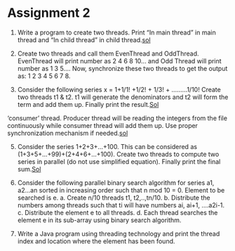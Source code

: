 # Assignment 2
1. Write a program to create two threads. Print “In main thread” in main thread and “In child thread” in child thread.[sol](./Sol1.java)

2. Create two threads and call them EvenThread and OddThread. EvenThread will print number as 2 4 6 8 10... and Odd Thread will print number as 1 3 5.... Now, synchronize these two threads to get the output as:
1 2 3 4 5 6 7 8.

3. Consider the following series
x = 1+1/1! +1/2! + 1/3! + .........1/10!
Create two threads t1 & t2. t1 will generate the denominators and t2 will form the term and add
them up. Finally print the result.[Sol](./Sol3.java)

‘consumer’ thread. Producer thread will be reading the integers from the file continuously while
consumer thread will add them up. Use proper synchronization mechanism if needed.[sol](./Sol4.java)

5. Consider the series 1+2+3+...+100.
This can be considered as (1+3+5+...+99)+(2+4+6+...+100). Create two threads to compute two
series in parallel (do not use simplified equation). Finally print the final sum.[Sol](./Sol5.java)

6. Consider the following parallel binary search algorithm for series a1, a2...an sorted in increasing order such that n mod 10 = 0. Element to be searched is e.
    a. Create n/10 threads t1, t2,..,tn/10.
    b. Distribute the numbers among threads such that ti will have numbers ai, ai+1, ....a2i-1.
    c. Distribute the element e to all threads.
    d. Each thread searches the element e in its sub-array using binary search algorithm.

7. Write a Java program using threading technology and print the thread index and location where the element has been found.
